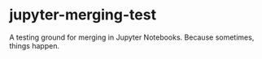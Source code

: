 # jupyter-merging-test
A testing ground for merging in Jupyter Notebooks. Because sometimes, things happen.
